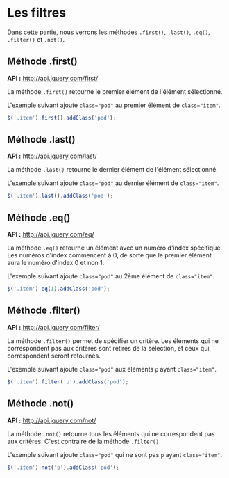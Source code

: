 # Les filtres

Dans cette partie, nous verrons les méthodes `.first()`, `.last()`, `.eq()`, `.filter()` et  `.not()`.

## Méthode .first()

**API :** http://api.jquery.com/first/

La méthode `.first()` retourne le premier élément de l'élément sélectionné.

L'exemple suivant ajoute `class="pod"` au premier élément de `class="item"`.

```js
$('.item').first().addClass('pod');
```

## Méthode .last()

**API :** http://api.jquery.com/last/

La méthode `.last()` retourne le dernier élément de l'élément sélectionné.

L'exemple suivant ajoute `class="pod"` au dernier élément de `class="item"`.

```js
$('.item').last().addClass('pod');
```


## Méthode .eq()

**API :** http://api.jquery.com/eq/

La méthode `.eq()` retourne un élément avec un numéro d'index spécifique.
Les numéros d'index commencent à 0, de sorte que le premier élément aura le numéro d'index 0 et non 1.

L'exemple suivant ajoute `class="pod"` au 2ème élément de `class="item"`.

```js
$('.item').eq(1).addClass('pod');
```

## Méthode .filter()

**API :** http://api.jquery.com/filter/

La méthode `.filter()` permet de spécifier un critère. Les éléments qui ne correspondent pas aux critères sont retirés de la sélection, et ceux qui correspondent seront retournés.

L'exemple suivant ajoute `class="pod"` aux éléments `p` ayant `class="item"`.

```js
$('.item').filter('p').addClass('pod');
```

## Méthode .not()

**API :** http://api.jquery.com/not/

La méthode `.not()` retourne tous les éléments qui ne correspondent pas aux critères.
C'est contraire de la méthode `.filter()`

L'exemple suivant ajoute `class="pod"` qui ne sont pas `p` ayant `class="item"`.

```js
$('.item').not('p').addClass('pod');
```
